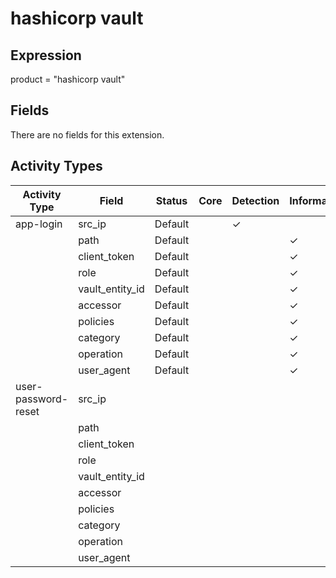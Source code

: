 hashicorp vault
===============

Expression
----------

product = "hashicorp vault"

Fields
------

There are no fields for this extension.

Activity Types
--------------

| Activity Type       | Field           | Status  | Core | Detection | Informational |
| ------------------- | --------------- | ------- | ---- | --------- | ------------- |
| app-login           | src_ip          | Default |      | &#10003;  |               |
|                     | path            | Default |      |           | &#10003;      |
|                     | client_token    | Default |      |           | &#10003;      |
|                     | role            | Default |      |           | &#10003;      |
|                     | vault_entity_id | Default |      |           | &#10003;      |
|                     | accessor        | Default |      |           | &#10003;      |
|                     | policies        | Default |      |           | &#10003;      |
|                     | category        | Default |      |           | &#10003;      |
|                     | operation       | Default |      |           | &#10003;      |
|                     | user_agent      | Default |      |           | &#10003;      |
| user-password-reset | src_ip          |         |      |           |               |
|                     | path            |         |      |           |               |
|                     | client_token    |         |      |           |               |
|                     | role            |         |      |           |               |
|                     | vault_entity_id |         |      |           |               |
|                     | accessor        |         |      |           |               |
|                     | policies        |         |      |           |               |
|                     | category        |         |      |           |               |
|                     | operation       |         |      |           |               |
|                     | user_agent      |         |      |           |               |

